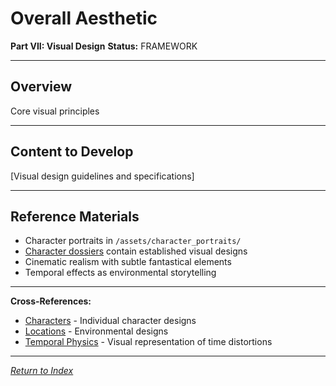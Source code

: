 # Overall Aesthetic

**Part VII: Visual Design**
**Status:** FRAMEWORK

---

## Overview

Core visual principles

---

## Content to Develop

[Visual design guidelines and specifications]

---

## Reference Materials

- Character portraits in `/assets/character_portraits/`
- [Character dossiers](../../03_Characters/) contain established visual designs
- Cinematic realism with subtle fantastical elements
- Temporal effects as environmental storytelling

---

**Cross-References:**
- [Characters](../../03_Characters/) - Individual character designs
- [Locations](../../04_Locations/) - Environmental designs
- [Temporal Physics](../../01_UniverseFundamentals/02_TemporalPhysics.md) - Visual representation of time distortions

---

*[Return to Index](../../00_INDEX.md)*
